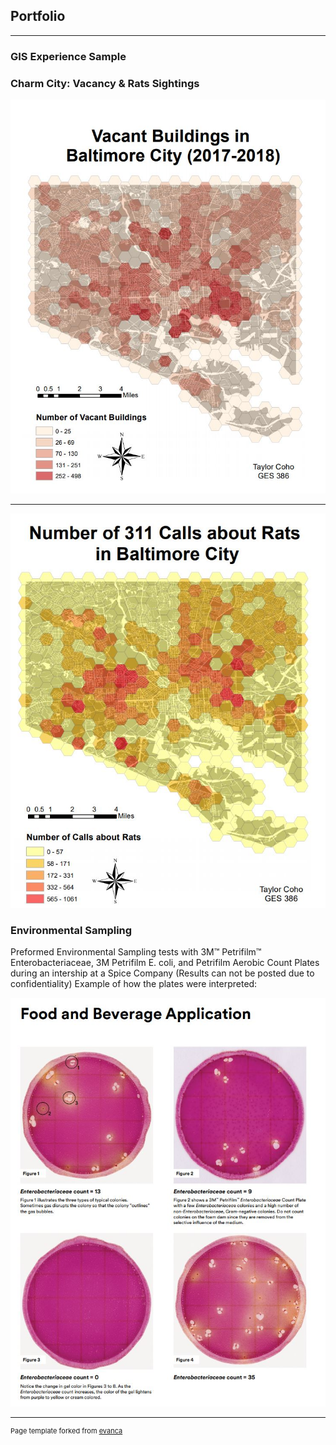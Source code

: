 ## Portfolio

---
### GIS Experience Sample
### Charm City: Vacancy & Rats Sightings


<img src="images/Vacant_Buildings.JPG?raw=true"/>

---

<img src="images/Rat_Calls.JPG?raw=true"/>

### Environmental Sampling
Preformed Environmental Sampling tests with 3M™ Petrifilm™ Enterobacteriaceae, 3M Petrifilm E. coli, and
Petrifilm Aerobic Count Plates during an intership at a Spice Company (Results can not be posted due to confidentiality)
Example of how the plates were interpreted:


<img src="images/EB_plates.JPG?raw=true"/>




---
<p style="font-size:11px">Page template forked from <a href="https://github.com/evanca/quick-portfolio">evanca</a></p>
<!-- Remove above link if you don't want to attibute -->
